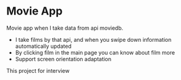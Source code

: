 # Movie App
Movie app when I take data from api moviedb. 
* I take films by that api, and when you swipe down information automatically updated
* By clicking film in the main page you can know about film more
* Support screen orientation adaptation

This project for interview
